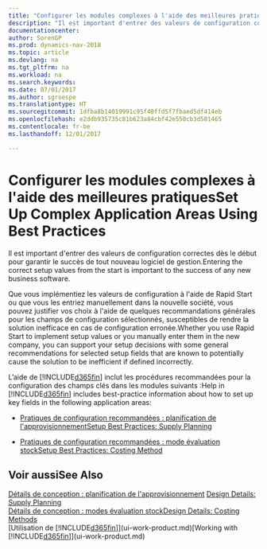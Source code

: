 ```yaml
---
title: "Configurer les modules complexes à l'aide des meilleures pratiques"
description: "Il est important d'entrer des valeurs de configuration correctes dès le début pour garantir le succès de tout nouveau logiciel de gestion."
documentationcenter: 
author: SorenGP
ms.prod: dynamics-nav-2018
ms.topic: article
ms.devlang: na
ms.tgt_pltfrm: na
ms.workload: na
ms.search.keywords: 
ms.date: 07/01/2017
ms.author: sgroespe
ms.translationtype: HT
ms.sourcegitcommit: 1dfba8b14019991c95f40ffd5f7fbaed5df414eb
ms.openlocfilehash: e2ddb935735c81b623a84cbf42e550cb3d501465
ms.contentlocale: fr-be
ms.lasthandoff: 12/01/2017

---
```

# <a name="set-up-complex-application-areas-using-best-practices"></a><span data-ttu-id="32c24-103">Configurer les modules complexes à l'aide des meilleures pratiques</span><span class="sxs-lookup"><span data-stu-id="32c24-103">Set Up Complex Application Areas Using Best Practices</span></span>
<span data-ttu-id="32c24-104">Il est important d'entrer des valeurs de configuration correctes dès le début pour garantir le succès de tout nouveau logiciel de gestion.</span><span class="sxs-lookup"><span data-stu-id="32c24-104">Entering the correct setup values from the start is important to the success of any new business software.</span></span>  

 <span data-ttu-id="32c24-105">Que vous implémentiez les valeurs de configuration à l'aide de Rapid Start ou que vous les entriez manuellement dans la nouvelle société, vous pouvez justifier vos choix à l'aide de quelques recommandations générales pour les champs de configuration sélectionnés, susceptibles de rendre la solution inefficace en cas de configuration erronée.</span><span class="sxs-lookup"><span data-stu-id="32c24-105">Whether you use Rapid Start to implement setup values or you manually enter them in the new company, you can support your setup decisions with some general recommendations for selected setup fields that are known to potentially cause the solution to be inefficient if defined incorrectly.</span></span>  

 <span data-ttu-id="32c24-106">L’aide de [!INCLUDE[d365fin](includes/d365fin_md.md)] inclut les procédures recommandées pour la configuration des champs clés dans les modules suivants :</span><span class="sxs-lookup"><span data-stu-id="32c24-106">Help in [!INCLUDE[d365fin](includes/d365fin_md.md)] includes best-practice information about how to set up key fields in the following application areas:</span></span>  

-   [<span data-ttu-id="32c24-107">Pratiques de configuration recommandées : planification de l'approvisionnement</span><span class="sxs-lookup"><span data-stu-id="32c24-107">Setup Best Practices: Supply Planning</span></span>](setup-best-practices-supply-planning.md)  

-   [<span data-ttu-id="32c24-108">Pratiques de configuration recommandées : mode évaluation stock</span><span class="sxs-lookup"><span data-stu-id="32c24-108">Setup Best Practices: Costing Method</span></span>](setup-best-practices-costing-method.md)  

## <a name="see-also"></a><span data-ttu-id="32c24-109">Voir aussi</span><span class="sxs-lookup"><span data-stu-id="32c24-109">See Also</span></span>  
 <span data-ttu-id="32c24-110">[Détails de conception : planification de l'approvisionnement](design-details-supply-planning.md) </span><span class="sxs-lookup"><span data-stu-id="32c24-110">[Design Details: Supply Planning](design-details-supply-planning.md) </span></span>  
 [<span data-ttu-id="32c24-111">Détails de conception : modes évaluation stock</span><span class="sxs-lookup"><span data-stu-id="32c24-111">Design Details: Costing Methods</span></span>](design-details-costing-methods.md)  
 <span data-ttu-id="32c24-112">[Utilisation de [!INCLUDE[d365fin](includes/d365fin_md.md)]](ui-work-product.md)</span><span class="sxs-lookup"><span data-stu-id="32c24-112">[Working with [!INCLUDE[d365fin](includes/d365fin_md.md)]](ui-work-product.md)</span></span>

